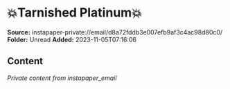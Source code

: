 # 💥Tarnished Platinum💥

**Source:** instapaper-private://email/d8a72fddb3e007efb9af3c4ac98d80c0/
**Folder:** Unread
**Added:** 2023-11-05T07:16:06




## Content
*Private content from instapaper_email*
